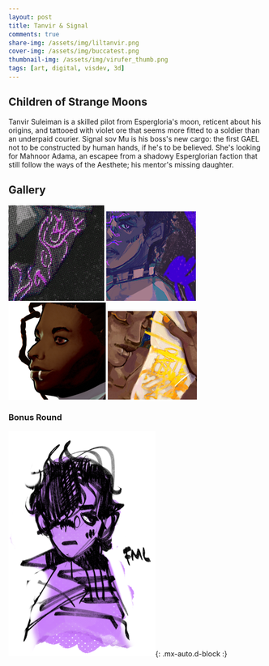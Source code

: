 ```yaml
---
layout: post
title: Tanvir & Signal
comments: true
share-img: /assets/img/liltanvir.png
cover-img: /assets/img/buccatest.png
thumbnail-img: /assets/img/virufer_thumb.png
tags: [art, digital, visdev, 3d]
---
```


## Children of Strange Moons

 Tanvir Suleiman is a skilled pilot from Espergloria's moon, reticent about his origins, and tattooed with violet ore that seems more fitted to a soldier than an underpaid courier. Signal sov Mu is his boss's new cargo: the first GAEL not to be constructed by human hands, if he's to be believed. She's looking for Mahnoor Adama, an escapee from a shadowy Esperglorian faction that still follow the ways of the Aesthete; his mentor's missing daughter.
 
## Gallery

[![Tanvir, using Halftone shader in Blender from itch.io](/assets/img/tanvirhalftone_thumb.png#circ)](/assets/img/tanvirhalftone.png) [![Tanvir as i painted him, with some additions](/assets/img/060522tanvir2_thumb.png#circ)](/assets/img/060522tanvir2.png) 
[![Early 3D render of Signal](/assets/img/her_thumb.png#circ)](/assets/img/her.png) [![Signal & Virufer](/assets/img/virufer_thumb.png#circ)](/assets/img/virufer.png)

### Bonus Round

![A small and doodled boy](/assets/img/liltanvir.png){: .mx-auto.d-block :}

